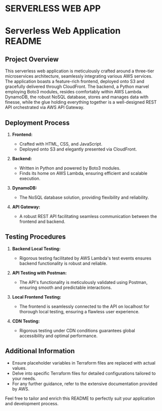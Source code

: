 # SERVERLESS WEB APP

# Serverless Web Application README

## Project Overview

This serverless web application is meticulously crafted around a three-tier microservices architecture, seamlessly integrating various AWS services. The application boasts a feature-rich frontend, deployed onto S3 and gracefully delivered through CloudFront. The backend, a Python marvel employing Boto3 modules, resides comfortably within AWS Lambda. DynamoDB, the robust NoSQL database, stores and manages data with finesse, while the glue holding everything together is a well-designed REST API orchestrated via AWS API Gateway.

## Deployment Process

1. **Frontend:**
   - Crafted with HTML, CSS, and JavaScript.
   - Deployed onto S3 and elegantly presented via CloudFront.

2. **Backend:**
   - Written in Python and powered by Boto3 modules.
   - Finds its home on AWS Lambda, ensuring efficient and scalable execution.

3. **DynamoDB:**
   - The NoSQL database solution, providing flexibility and reliability.

4. **API Gateway:**
   - A robust REST API facilitating seamless communication between the frontend and backend.

## Testing Procedures

1. **Backend Local Testing:**
   - Rigorous testing facilitated by AWS Lambda's test events ensures backend functionality is robust and reliable.

2. **API Testing with Postman:**
   - The API's functionality is meticulously validated using Postman, ensuring smooth and predictable interactions.

3. **Local Frontend Testing:**
   - The frontend is seamlessly connected to the API on localhost for thorough local testing, ensuring a flawless user experience.

4. **CDN Testing:**
   - Rigorous testing under CDN conditions guarantees global accessibility and optimal performance.

## Additional Information

- Ensure placeholder variables in Terraform files are replaced with actual values.
- Delve into specific Terraform files for detailed configurations tailored to your needs.
- For any further guidance, refer to the extensive documentation provided by AWS.

Feel free to tailor and enrich this README to perfectly suit your application and development process.
